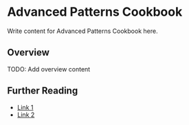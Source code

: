# Advanced Patterns Cookbook

Write content for Advanced Patterns Cookbook here.

## Overview

TODO: Add overview content

## Further Reading

- [Link 1](...)
- [Link 2](...)
